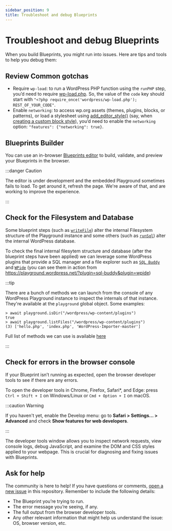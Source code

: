 ```yaml
---
sidebar_position: 9
title: Troubleshoot and debug Blueprints
---
```


# Troubleshoot and debug Blueprints

When you build Blueprints, you might run into issues. Here are tips and tools to help you debug them:

## Review Common gotchas

-   Require `wp-load`: to run a WordPress PHP function using the `runPHP` step, you’d need to require [wp-load.php](https://github.com/WordPress/WordPress/blob/master/wp-load.php). So, the value of the `code` key should start with `"<?php require_once('wordpress/wp-load.php'); REST_OF_YOUR_CODE"`.
-   Enable `networking`: to access wp.org assets (themes, plugins, blocks, or patterns), or load a stylesheet using [add_editor_style()](https://developer.wordpress.org/reference/functions/add_editor_style/) (say, when [creating a custom block style](https://developer.wordpress.org/news/2023/02/creating-custom-block-styles-in-wordpress-themes)), you’d need to enable the `networking` option: `"features": {"networking": true}`.

## Blueprints Builder

You can use an in-browser [Blueprints editor](https://playground.wordpress.net/builder/builder.html) to build, validate, and preview your Blueprints in the browser.

:::danger Caution

The editor is under development and the embedded Playground sometimes fails to load. To get around it, refresh the page. We're aware of that, and are working to improve the experience.

:::

## Check for the Filesystem and Database

Some blueprint steps (such as [`writeFile`](/wordpress-playground/blueprints/steps#WriteFileStep)) alter the internal Filesystem structure of the Playground instance and some others (such as [`runSql`](/wordpress-playground/blueprints/steps#runSql)) alter the internal WordPress database.

To check the final internal filesytem structure and database (after the blueprint steps have been applied) we can leverage some WordPress plugins that provide a SQL manager and a file explorer such as [`SQL Buddy`](https://wordpress.org/plugins/sql-buddy/) and [`WPide`](https://wordpress.org/plugins/wpide/) (you can see them in action from https://playground.wordpress.net/?plugin=sql-buddy&plugin=wpide)

:::tip

There are a bunch of methods we can launch from the console of any WordPress Playground instance to inspect the internals of that instance. They're available at the `playground` global object. Some examples:

```
> await playground.isDir("/wordpress/wp-content/plugins")
true
> await playground.listFiles("/wordpress/wp-content/plugins")
(3) ['hello.php', 'index.php', 'WordPress-Importer-master']
```

Full list of methods we can use is available [here](/wordpress-playground/api/client/interface/PlaygroundClient)

:::

## Check for errors in the browser console

If your Blueprint isn’t running as expected, open the browser developer tools to see if there are any errors.

To open the developer tools in Chrome, Firefox, Safari\*, and Edge: press `Ctrl + Shift + I` on Windows/Linux or `Cmd + Option + I` on macOS.

:::caution Warning

If you haven't yet, enable the Develop menu: go to **Safari > Settings... > Advanced** and check **Show features for web developers**.

:::

The developer tools window allows you to inspect network requests, view console logs, debug JavaScript, and examine the DOM and CSS styles applied to your webpage. This is crucial for diagnosing and fixing issues with Blueprints.

## Ask for help

The community is here to help! If you have questions or comments, [open a new issue](https://github.com/adamziel/blueprints/issues) in this repository. Remember to include the following details:

-   The Blueprint you’re trying to run.
-   The error message you’re seeing, if any.
-   The full output from the browser developer tools.
-   Any other relevant information that might help us understand the issue: OS, browser version, etc.
